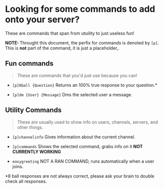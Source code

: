 # Looking for some commands to add onto your server? 
These are commands that span from utuility to just useless fun!

**NOTE:** Throught this document, the perfix for commands is denoted by ``[p]``. This is **not** part of the command, 
it is just a placeholder,.

## Fun commands
> These are commands that you'd just use because you can!

- ``[p]8ball {Question}`` Returns an 100% true response to your question.*

- ``[p]dm {User} {Message}`` Dms the selected user a message.

## Utility Commands
>These are usually used to show info on users, channels, servers, and other things.

- ``[p]channelinfo`` Gives information about the current channel.

- ``[p]commands`` Shows the selected command, grabs info on it __**NOT CURRENTLY WORKING**__

- ``easygreeting`` NOT A RAN COMMAND, runs automatically when a user joins.











*8 ball responses are not always correct, please ask your brain to double check all responses.
